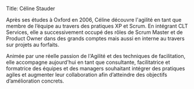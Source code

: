 Title: Céline Stauder

Après ses études à Oxford en 2006, Céline  découvre l'agilité en tant que membre de l’équipe au travers des pratiques XP et Scrum.
En intégrant CLT Services, elle a successivement  occupé des rôles de Scrum Master et de Product Owner dans des grands comptes mais aussi en interne au travers sur projets au forfaits.

Animée par une réelle passion de l'Agilité et des techniques de facilitation, elle accompagne aujourd'hui en tant que  consultante, facilitatrice et formatrice des équipes  et des managers souhaitant intégrer des pratiques agiles et augmenter leur collaboration afin d’atteindre des objectifs d’amélioration concrets.
